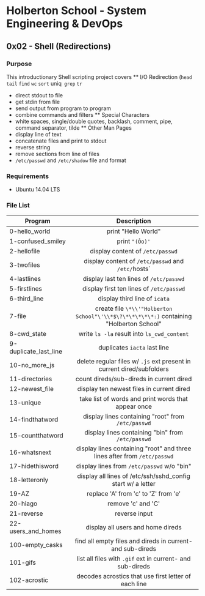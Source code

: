 # Holberton School - System Engineering & DevOps
## 0x02 - Shell (Redirections)

### Purpose
This introductionary Shell scripting project covers
** I/O Redirection (`head` `tail` `find` `wc` `sort` uniq` grep` `tr`
* direct stdout to file
* get stdin from file
* send output from program to program
* combine commands and filters
** Special Characters
* white spaces, single/double quotes, backlash, comment, pipe, command separator, tilde
** Other Man Pages
* display line of text
* concatenate files and print to stdout
* reverse string
* remove sections from line of files
* `/etc/passwd` and `/etc/shadow` file and format

### Requirements
* Ubuntu 14.04 LTS

### File List
| Program	  | Description						     |
| --------------- |:--------------------------------------------------------:|
| 0-hello_world | print "Hello World" |
| 1-confused_smiley      | print `"(Ôo)'` 	 |
| 2-hellofile      | display content of `/etc/passwd` 	 |
| 3-twofiles 	  | display content of `/etc/passwd` and `/etc/`hosts` |
| 4-lastlines	  | display last ten lines of `/etc/passwd` |
| 5-firstlines	  | display first ten lines of `/etc/passwd` |
| 6-third_line	  | display third line of `icata` |
| 7-file	  | create file `\*\\'"Holberton School"\'\\*$\?\*\*\*\*\*:)` containing "Holberton School" |
| 8-cwd_state	  | write `ls -la` result into `ls_cwd_content` |
| 9-duplicate_last_line	  | duplicates `iacta` last line |
| 10-no_more_js	  | delete regular files w/ `.js` ext present in current dired/subfolders |
| 11-directories 		  | count direds/sub-direds in current dired |
| 12-newest_file |display ten newest files in current dired |
| 13-unique | take list of words and print words that appear once |
| 14-findthatword	   | display lines containing "root" from `/etc/passwd` |
| 15-countthatword	   | display lines containing "bin" from `/etc/passwd` |
| 16-whatsnext   | display lines containing "root" and three lines after from `/etc/passwd` |
| 17-hidethisword	   | display lines from `/etc/passwd` w/o "bin" |
| 18-letteronly	   | display all lines of /etc/ssh/sshd_config start w/ a letter |
| 19-AZ	   | replace 'A' from 'c' to 'Z' from 'e' |
| 20-hiago | remove 'c' and 'C' |
| 21-reverse | reverse input |
| 22-users_and_homes | display all users and home direds |
| 100-empty_casks | find all empty files and direds in current- and sub-direds |
| 101-gifs | list all files with `.gif` ext in current- and sub-direds |
| 102-acrostic | decodes acrostics that use first letter of each line |